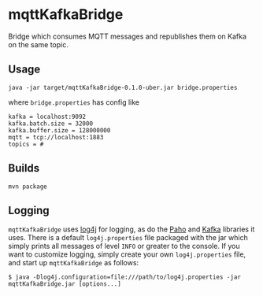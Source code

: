 # mqttKafkaBridge

Bridge which consumes MQTT messages and republishes them on Kafka on the same topic.

## Usage

```
java -jar target/mqttKafkaBridge-0.1.0-uber.jar bridge.properties
```

where `bridge.properties` has config like

```
kafka = localhost:9092
kafka.batch.size = 32000
kafka.buffer.size = 128000000
mqtt = tcp://localhost:1883
topics = #
```

## Builds

```
mvn package
```

## Logging
`mqttKafkaBridge` uses [log4j](http://logging.apache.org/log4j/2.x/) for logging, as do the [Paho](http://www.eclipse.org/paho/) and [Kafka](http://kafka.apache.org/) libraries it uses. There is a default `log4j.properties` file packaged with the jar which simply prints all messages of level `INFO` or greater to the console. If you want to customize logging, simply create your own `log4j.properties` file, and start up `mqttKafkaBridge` as follows:

    $ java -Dlog4j.configuration=file:///path/to/log4j.properties -jar mqttKafkaBridge.jar [options...]

